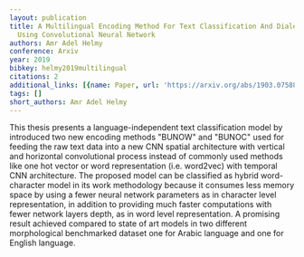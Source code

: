 ```yaml
---
layout: publication
title: A Multilingual Encoding Method For Text Classification And Dialect Identification
  Using Convolutional Neural Network
authors: Amr Adel Helmy
conference: Arxiv
year: 2019
bibkey: helmy2019multilingual
citations: 2
additional_links: [{name: Paper, url: 'https://arxiv.org/abs/1903.07588'}]
tags: []
short_authors: Amr Adel Helmy
---
```

This thesis presents a language-independent text classification model by
introduced two new encoding methods "BUNOW" and "BUNOC" used for feeding the
raw text data into a new CNN spatial architecture with vertical and horizontal
convolutional process instead of commonly used methods like one hot vector or
word representation (i.e. word2vec) with temporal CNN architecture. The
proposed model can be classified as hybrid word-character model in its work
methodology because it consumes less memory space by using a fewer neural
network parameters as in character level representation, in addition to
providing much faster computations with fewer network layers depth, as in word
level representation. A promising result achieved compared to state of art
models in two different morphological benchmarked dataset one for Arabic
language and one for English language.